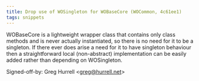 ```yaml
---
title: Drop use of WOSingleton for WOBaseCore (WOCommon, 4c61ee1)
tags: snippets
---
```


WOBaseCore is a lightweight wrapper class that contains only class methods and is never actually instantiated, so there is no need for it to be a singleton. If there ever does arise a need for it to have singleton behaviour then a straightforward local (non-abstract) implementation can be easily added rather than depending on WOSingleton.

Signed-off-by: Greg Hurrell &lt;greg@hurrell.net&gt;
